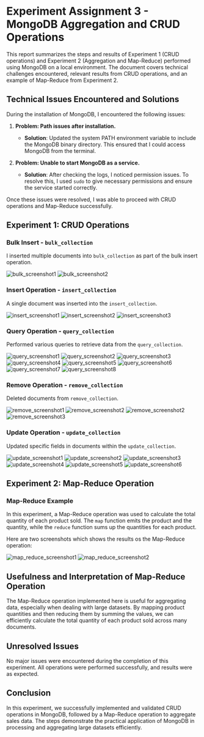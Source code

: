 # Experiment Assignment 3 - MongoDB Aggregation and CRUD Operations

This report summarizes the steps and results of Experiment 1 (CRUD operations) and Experiment 2 (Aggregation and Map-Reduce) performed using MongoDB on a local environment. The document covers technical challenges encountered, relevant results from CRUD operations, and an example of Map-Reduce from Experiment 2.

## Technical Issues Encountered and Solutions

During the installation of MongoDB, I encountered the following issues:

1. **Problem: Path issues after installation.**  
   * **Solution**: Updated the system PATH environment variable to include the MongoDB binary directory. This ensured that I could access MongoDB from the terminal.

2. **Problem: Unable to start MongoDB as a service.**  
   * **Solution**: After checking the logs, I noticed permission issues. To resolve this, I used `sudo` to give necessary permissions and ensure the service started correctly.

Once these issues were resolved, I was able to proceed with CRUD operations and Map-Reduce successfully.

## Experiment 1: CRUD Operations

### Bulk Insert - `bulk_collection`
I inserted multiple documents into `bulk_collection` as part of the bulk insert operation.

![bulk_screenshot1](https://github.com/user-attachments/assets/56aa83b6-9eab-4d66-95ae-9f229c5b2b07)
![bulk_screenshot2](https://github.com/user-attachments/assets/11e61a7c-a835-48b7-a5a0-de69143ba7f1)

### Insert Operation - `insert_collection`
A single document was inserted into the `insert_collection`.

![insert_screenshot1](https://github.com/user-attachments/assets/266b4edd-b01b-4709-a9be-84c64e39058d)
![insert_screenshot2](https://github.com/user-attachments/assets/7f79ddf6-99e0-4bb7-b136-19689f65cf60)
![insert_screenshot3](https://github.com/user-attachments/assets/2bb6b16b-042b-415e-b04e-4ce1632bdc43)

### Query Operation - `query_collection`
Performed various queries to retrieve data from the `query_collection`.

![query_screenshot1](https://github.com/user-attachments/assets/211536ce-c515-48e9-b823-017680ccfdbb)
![query_screenshot2](https://github.com/user-attachments/assets/18ef1942-b131-4328-9fb5-56624b7d5770)
![query_screenshot3](https://github.com/user-attachments/assets/367b613e-0b25-4d3a-8f5b-6d7e38dc2061)
![query_screenshot4](https://github.com/user-attachments/assets/08b3af75-59a2-425f-9f31-734e99e97faa)
![query_screenshot5](https://github.com/user-attachments/assets/92979eaa-6cc9-469e-8966-f5de66d3345c)
![query_screenshot6](https://github.com/user-attachments/assets/e23bed5e-d52e-43f3-bf35-fd3affaacd53)
![query_screenshot7](https://github.com/user-attachments/assets/021d14d8-adae-4064-8a61-9c43d72227a9)
![query_screenshot8](https://github.com/user-attachments/assets/88a30ddd-901e-4441-b3a7-22a9bbb29374)

### Remove Operation - `remove_collection`
Deleted documents from `remove_collection`.

![remove_screenshot1](https://github.com/user-attachments/assets/2e639581-3acb-4d85-b8d7-32e9e4a82aae)
![remove_screenshot2](https://github.com/user-attachments/assets/7cc28cf1-55bd-4224-94c8-7ea53fdc983d)
![remove_screenshot2](https://github.com/user-attachments/assets/c64e0c0e-7036-4a23-8a28-828ccdd4fae5)
![remove_screenshot3](https://github.com/user-attachments/assets/abd66537-484d-49c5-a88c-09998f87d4ce)

### Update Operation - `update_collection`
Updated specific fields in documents within the `update_collection`.

![update_screenshot1](https://github.com/user-attachments/assets/14362465-77dc-47f7-8a0e-379a500e54d4)
![update_screenshot2](https://github.com/user-attachments/assets/2f02d5f2-92e0-4ba4-925a-2134433a26a8)
![update_screenshot3](https://github.com/user-attachments/assets/2d8c601b-cb87-460e-8961-eed7e4b150ae)
![update_screenshot4](https://github.com/user-attachments/assets/b53776df-7ed2-4512-b483-da7418d78028)
![update_screenshot5](https://github.com/user-attachments/assets/93be246c-4734-4d89-9881-1a3a647496ec)
![update_screenshot6](https://github.com/user-attachments/assets/b2c6ceba-3c0d-42fb-86ce-2332d089fafe)

## Experiment 2: Map-Reduce Operation

### Map-Reduce Example

In this experiment, a Map-Reduce operation was used to calculate the total quantity of each product sold. The `map` function emits the product and the quantity, while the `reduce` function sums up the quantities for each product.

Here are two screenshots which shows the results os the Map-Reduce operation:

![map_reduce_screenshot1](https://github.com/user-attachments/assets/09e55b7c-4839-44ee-8583-1a9e3f0c7a8e)
![map_reduce_screenshot2](https://github.com/user-attachments/assets/87b0e84b-67fd-4e61-9576-02bf1ef3eff4)

## Usefulness and Interpretation of Map-Reduce Operation

The Map-Reduce operation implemented here is useful for aggregating data, especially when dealing with large datasets. By mapping product quantities and then reducing them by summing the values, we can efficiently calculate the total quantity of each product sold across many documents.

## Unresolved Issues

No major issues were encountered during the completion of this experiment. All operations were performed successfully, and results were as expected.

## Conclusion

In this experiment, we successfully implemented and validated CRUD operations in MongoDB, followed by a Map-Reduce operation to aggregate sales data. The steps demonstrate the practical application of MongoDB in processing and aggregating large datasets efficiently.
